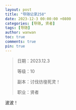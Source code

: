 ```yaml
---
layout: post
title: "导随记录258"
date: 2023-12-3 00:00:00 +0800
categories: [导随, 贤者]
tags: [导随]
author: wanwan
toc: true
comments: true
pin: true
---
```

> 日期：2023.12.3
>
> 等级：10
>
> 副本：讨伐彷徨死灵！
>
> 职业：贤者

波波！